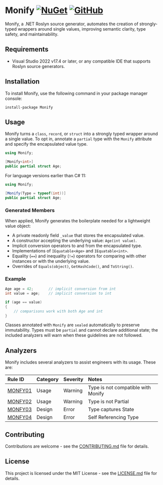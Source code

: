 # Monify [![NuGet](https://img.shields.io/nuget/v/Monify?logo=nuget)](https://www.nuget.org/packages/Monify/) [![GitHub](https://img.shields.io/github/license/MooVC/Monify)](LICENSE.md)

Monify, a .NET Roslyn source generator, automates the creation of strongly-typed wrappers around single values, improving semantic clarity, type safety, and maintainability.

## Requirements

- Visual Studio 2022 v17.4 or later, or any compatible IDE that supports Roslyn source generators.

## Installation

To install Monify, use the following command in your package manager console:

```shell
install-package Monify
```

## Usage

Monify turns a `class`, `record`, or `struct` into a strongly typed wrapper around a single value. To opt in, annotate a `partial` type with the `Monify` attribute and specify the encapsulated value type.

```csharp
using Monify;

[Monify<int>]
public partial struct Age;
```

For language versions earlier than C# 11:

```csharp
using Monify;

[Monify(Type = typeof(int))]
public partial struct Age;
```

### Generated Members

When applied, Monify generates the boilerplate needed for a lightweight value object:

- A private readonly field `_value` that stores the encapsulated value.
- A constructor accepting the underlying value: `Age(int value)`.
- Implicit conversion operators to and from the encapsulated type.
- Implementations of `IEquatable<Age>` and `IEquatable<int>`.
- Equality (`==`) and inequality (`!=`) operators for comparing with other instances or with the underlying value.
- Overrides of `Equals(object)`, `GetHashCode()`, and `ToString()`.

### Example

```csharp
Age age = 42;       // implicit conversion from int
int value = age;    // implicit conversion to int

if (age == value)
{
    // comparisons work with both Age and int
}
```

Classes annotated with `Monify` are `sealed` automatically to preserve immutability. Types must be `partial` and cannot declare additional state; the included analyzers will warn when these guidelines are not followed.

## Analyzers

Monify includes several analyzers to assist engineers with its usage. These are:

Rule ID                          | Category | Severity | Notes
:--------------------------------|:---------|:---------|:-------------------------------------------------------------------------
[MONFY01](docs/rules/MONFY01.md) | Usage    | Warning  | Type is not compatible with Monify
[MONFY02](docs/rules/MONFY02.md) | Usage    | Warning  | Type is not Partial
[MONFY03](docs/rules/MONFY03.md) | Design   | Error    | Type captures State
[MONFY04](docs/rules/MONFY04.md) | Design   | Error    | Self Referencing Type

## Contributing

Contributions are welcome - see the [CONTRIBUTING.md](/.github/CONTRIBUTING.md) file for details.

## License

This project is licensed under the MIT License - see the [LICENSE.md](LICENSE.md) file for details.